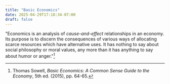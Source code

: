 ```yaml
---
title: "Basic Economics"
date: 2025-04-29T17:18:34-07:00
draft: false
---
```


"Economics is an analysis of _cause-and-effect_ relationships in an
economy. Its purpose is to discern the consequences of various ways
of allocating scarce resources which have alternative uses. It has
nothing to say about social philosophy or moral values, any more than
it has anything to say about humor or anger."[^1]



[^1]: Thomas Sowell, *Basic Economics: A Common Sense Guide to the Economy*, 5th ed. (2015), pp. 64-65.
